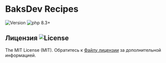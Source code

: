 # BaksDev Recipes

![Version](https://img.shields.io/badge/version-7.1.0-blue) ![php 8.3+](https://img.shields.io/badge/php-min%208.3-red.svg)

## Лицензия ![License](https://img.shields.io/badge/MIT-green)

The MIT License (MIT). Обратитесь к [Файлу лицензии](LICENSE.md) за дополнительной информацией.
